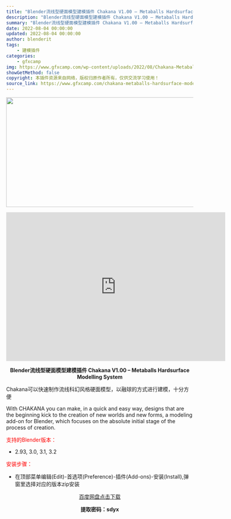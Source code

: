 ```yaml
---
title: "Blender流线型硬面模型建模插件 Chakana V1.00 – Metaballs Hardsurface Modelling System"
description: "Blender流线型硬面模型建模插件 Chakana V1.00 – Metaballs Hardsurface Modelling System Chakana可以快速制作流线科幻风格硬..."
summary: "Blender流线型硬面模型建模插件 Chakana V1.00 – Metaballs Hardsurface Modelling System Chakana可以快速制作流线科幻风格硬..."
date: 2022-08-04 00:00:00
updated: 2022-08-04 00:00:00
author: blenderit
tags: 
    - 建模插件
categories:
    - gfxcamp
img: https://www.gfxcamp.com/wp-content/uploads/2022/08/Chakana-Metaballs-Hardsurface-Modelling-System.jpg
showGetMethod: false
copyright: 本插件资源来自网络，版权归原作者所有，仅供交流学习使用！
source_link: https://www.gfxcamp.com/chakana-metaballs-hardsurface-modelling-system/
---
```

<div><p><img decoding="async" class="aligncenter size-full wp-image-105675" src="https://www.gfxcamp.com/wp-content/uploads/2022/08/Chakana-Metaballs-Hardsurface-Modelling-System.jpg" data-src="https://www.gfxcamp.com/wp-content/uploads/2022/08/Chakana-Metaballs-Hardsurface-Modelling-System.jpg" alt="" width="590" height="295" data-srcset="https://www.gfxcamp.com/wp-content/uploads/2022/08/Chakana-Metaballs-Hardsurface-Modelling-System.jpg 590w, https://www.gfxcamp.com/wp-content/uploads/2022/08/Chakana-Metaballs-Hardsurface-Modelling-System-150x75.jpg 150w" data-sizes="(max-width: 590px) 100vw, 590px"></p><p style="text-align: center;"><iframe loading="lazy" src="https://player.youku.com/embed/XNTg5MjM2Nzk5Mg==" width="590" height="400" frameborder="0" allowfullscreen="allowfullscreen" data-mce-fragment="1"></iframe></p><p style="text-align: center;"><strong>Blender流线型硬面模型建模插件 Chakana V1.00 – Metaballs Hardsurface Modelling System</strong></p><p>Chakana可以快速制作流线科幻风格硬面模型，以融球的方式进行建模，十分方便</p><p>With CHAKANA you can make, in a quick and easy way, designs that are the beginning kick to the creation of new worlds and new forms, a modeling add-on for Blender, which focuses on the absolute initial stage of the process of creation.</p><p style="text-align: left;"><span style="color: #ff0000;">支持的Blender版本：</span></p><ul>
<li style="text-align: left;">2.93, 3.0, 3.1, 3.2</li>
</ul><p><span style="color: #ff0000;">安装步骤：</span></p><ul>
<li>在顶部菜单编辑(Edit)-首选项(Preference)-插件(Add-ons)-安装(Install),弹窗里选择对应的版本zip安装</li>
</ul><p style="text-align: center;"><a class="maxbutton-3 maxbutton maxbutton-baidu" target="_blank" rel="noopener" href="https://pan.baidu.com/s/1axZV6hqRS9QBOxRjeciE9A?pwd=sdyx"><span class="mb-text">百度网盘点击下载</span></a></p><p style="text-align: center;"><strong>提取密码：sdyx</strong></p></div>